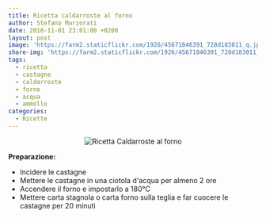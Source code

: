 ```yaml
---
title: Ricetta caldarroste al forno
author: Stefano Marzorati
date: 2018-11-01 23:01:00 +0200
layout: post
image: 'https://farm2.staticflickr.com/1926/45671846391_728d183011_q.jpg'
share-img: 'https://farm2.staticflickr.com/1926/45671846391_728d183011_q.jpg'
tags:
  - ricetta
  - castagne
  - caldarroste
  - forno
  - acqua
  - ammollo
categories:
  - Ricette
---
```

<center><img src="https://farm2.staticflickr.com/1926/45671846391_30fd01c8b8_o.jpg" alt="Ricetta Caldarroste al forno"></center>

**Preparazione:**   

* Incidere le castagne
* Mettere le castagne in una ciotola d'acqua per almeno 2 ore
* Accendere il forno e impostarlo a 180°C
* Mettere carta stagnola o carta forno sulla teglia e far cuocere le castagne per 20 minuti